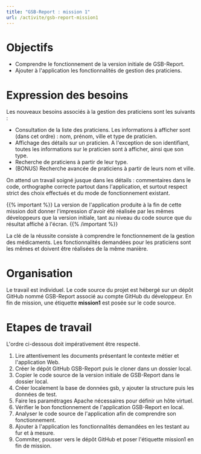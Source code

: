 ```yaml
---
title: "GSB-Report : mission 1"
url: /activite/gsb-report-mission1
---
```


# Objectifs

* Comprendre le fonctionnement de la version initiale de GSB-Report.
* Ajouter à l'application les fonctionnalités de gestion des praticiens.

# Expression des besoins

Les nouveaux besoins associés à la gestion des praticiens sont les suivants :

* Consultation de la liste des praticiens. Les informations à afficher sont (dans cet ordre) : nom, prénom, ville et type de praticien.
* Affichage des détails sur un praticien. A l'exception de son identifiant, toutes les informations sur le praticien sont à afficher, ainsi que son type.
* Recherche de praticiens à partir de leur type.
* (BONUS) Recherche avancée de praticiens à partir de leurs nom et ville.

On attend un travail soigné jusque dans les détails : commentaires dans le code, orthographe correcte partout dans l'application, et surtout respect strict des choix effectués et du mode de fonctionnement existant. 

{{% important %}}
La version de l'application produite à la fin de cette mission doit donner l'impression d'avoir été réalisée par les mêmes développeurs que la version initiale, tant au niveau du code source que du résultat affiché à l'écran.
{{% /important %}}

La clé de la réussite consiste à comprendre le fonctionnement de la gestion des médicaments. Les fonctionnalités demandées pour les praticiens sont les mêmes et doivent être réalisées de la même manière.

# Organisation
Le travail est individuel. Le code source du projet est hébergé sur un dépôt GitHub nommé GSB-Report associé au compte GitHub du développeur. En fin de mission, une étiquette **mission1** est posée sur le code source.

# Etapes de travail

L'ordre ci-dessous doit impérativement être respecté.

1. Lire attentivement les documents présentant le contexte métier et l'application Web.
2. Créer le dépôt GitHub GSB-Report puis le cloner dans un dossier local.
3. Copier le code source de la version initiale de GSB-Report dans le dossier local.
4. Créer localement la base de données gsb, y ajouter la structure puis les données de test.
5. Faire les paramétrages Apache nécessaires pour définir un hôte virtuel.
6. Vérifier le bon fonctionnement de l'application GSB-Report en local.
7. Analyser le code source de l'application afin de comprendre son fonctionnement.
8. Ajouter à l'application les fonctionnalités demandées en les testant au fur et à mesure.
9. Commiter, pousser vers le dépôt GitHub et poser l'étiquette mission1 en fin de mission.
